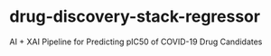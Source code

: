 # drug-discovery-stack-regressor
AI + XAI Pipeline for Predicting pIC50 of COVID-19 Drug Candidates
